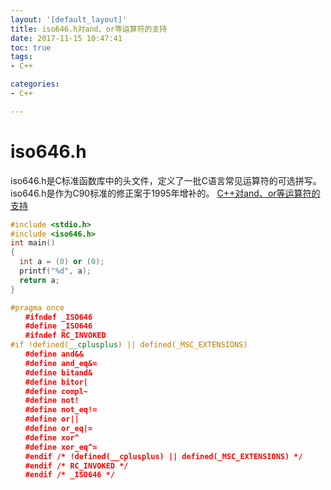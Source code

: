 ```yaml
---
layout: '[default_layout]'   
title: iso646.h对and、or等运算符的支持        
date: 2017-11-15 10:47:41  
toc: true                  
tags:                        
- C++

categories:                  
- C++

---
```

# iso646.h 
iso646.h是C标准函数库中的头文件，定义了一批C语言常见运算符的可选拼写。iso646.h是作为C90标准的修正案于1995年增补的。
[C++对and、or等运算符的支持](http://blog.csdn.net/maray/article/details/41644235)
```C++
#include <stdio.h>  
#include <iso646.h>  
int main()  
{  
  int a = (0) or (0);  
  printf("%d", a);  
  return a;  
} 
```
<!--more-->

```C++
#pragma once
　　#ifndef _ISO646
　　#define _ISO646
　　#ifndef RC_INVOKED
#if !defined(__cplusplus) || defined(_MSC_EXTENSIONS)
　　#define and&&
　　#define and_eq&=
　　#define bitand&
　　#define bitor|
　　#define compl~
　　#define not!
　　#define not_eq!=
　　#define or||
　　#define or_eq|=
　　#define xor^
　　#define xor_eq^=
　　#endif /* !defined(__cplusplus) || defined(_MSC_EXTENSIONS) */
　　#endif /* RC_INVOKED */
　　#endif /* _ISO646 */
```





